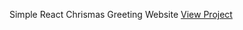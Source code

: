 Simple React Chrismas Greeting Website
[View Project](https://adityamanojshinde.github.io/react_chismas_greeting/)

